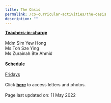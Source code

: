```yaml
---
title: The Oasis
permalink: /co-curricular-activities/the-oasis
description: ""
---
```

<p><u><strong>Teachers-in-charge</strong></u><br /><br />Mdm Sim Yew Hong<br />Ms Toh Sze Ying<br />Ms Zurainah Bte Ahmid<br /><br /><u><strong>Schedule</strong></u><br /><br /><u>Fridays</u><br /><br />Click&nbsp;<a href="https://drive.google.com/drive/folders/13KElbBhGq8yInJNZWXyP0fPLMBKepzG0?usp=sharing" target="_blank" rel="noopener"><strong>here</strong></a>&nbsp;to access letters and photos.<br /><br />Page last updated on: 11 May 2022</p>